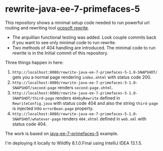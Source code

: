 # rewrite-java-ee-7-primefaces-5

This repository shows a minimal setup code needed to run powerful url routing and rewriting tool [ocpsoft rewrite](http://ocpsoft.org/rewrite/).

 * The arquillian functional testing was added. Look couple commits back if you want to see only minimal code to run rewrite.
 * Two methods of 404 handling are introduced. The minimal code to run rewrite is in the Initial commit of this repository.

Three things happen in here:

1. ``http://localhost:8080/rewrite-java-ee-7-primefaces-5-1.0-SNAPSHOT/`` gets you a normal page rendering ``index.xhtml`` with status code 200.
2. ``http://localhost:8080/rewrite-java-ee-7-primefaces-5-1.0-SNAPSHOT/second-page`` renders ``second-page.xhtml``. 
3. ``http://localhost:8080/rewrite-java-ee-7-primefaces-5-1.0-SNAPSHOT/third-page`` renders ``404byRewrite`` defined in ``RewriteConfig.java`` with status code 404 and also the string ``third-page`` is injected into ``errorBean.page`` property.
3. ``http://localhost:8080/rewrite-java-ee-7-primefaces-5-1.0-SNAPSHOT/whatever-page`` renders ``404.xhtml`` defined in ``web.xml`` with status code 404.

The work is based on [java-ee-7-primefaces-5](https://github.com/cilf/java-ee-7-primefaces-5) example.

I'm deploying it locally to Wildfly 8.1.0.Final using IntelliJ IDEA 13.1.5.